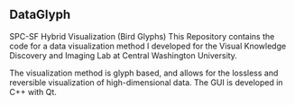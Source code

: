 ## DataGlyph
SPC-SF Hybrid Visualization (Bird Glyphs)
This Repository contains the code for a data visualization method I developed for the Visual Knowledge Discovery and Imaging Lab at Central Washington University.

The visualization method is glyph based, and allows for the lossless and reversible visualization of high-dimensional data. The GUI is developed in C++ with Qt.
